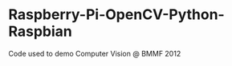 Raspberry-Pi-OpenCV-Python-Raspbian
===================================

Code used to demo Computer Vision @ BMMF 2012